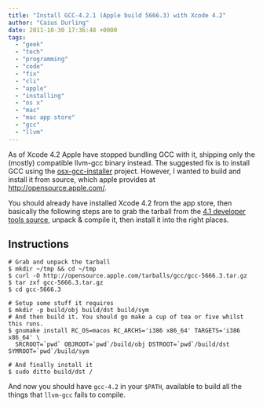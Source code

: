 ```yaml
---
title: "Install GCC-4.2.1 (Apple build 5666.3) with Xcode 4.2"
author: "Caius Durling"
date: 2011-10-30 17:36:48 +0000
tags:
  - "geek"
  - "tech"
  - "programming"
  - "code"
  - "fix"
  - "cli"
  - "apple"
  - "installing"
  - "os x"
  - "mac"
  - "mac app store"
  - "gcc"
  - "llvm"
---
```


As of Xcode 4.2 Apple have stopped bundling GCC with it, shipping only the (mostly) compatible llvm-gcc binary instead. The suggested fix is to install GCC using the [osx-gcc-installer](https://github.com/kennethreitz/osx-gcc-installer) project. However, I wanted to build and install it from source, which apple provides at <http://opensource.apple.com/>.

You should already have installed Xcode 4.2 from the app store, then basically the following steps are to grab the tarball from the [4.1 developer tools source][devtools4.1], unpack & compile it, then install it into the right places.

[devtools4.1]: http://opensource.apple.com/release/developer-tools-41/

## Instructions

    # Grab and unpack the tarball
    $ mkdir ~/tmp && cd ~/tmp
    $ curl -O http://opensource.apple.com/tarballs/gcc/gcc-5666.3.tar.gz
    $ tar zxf gcc-5666.3.tar.gz
    $ cd gcc-5666.3
    
    # Setup some stuff it requires
    $ mkdir -p build/obj build/dst build/sym
    # And then build it. You should go make a cup of tea or five whilst this runs.
    $ gnumake install RC_OS=macos RC_ARCHS='i386 x86_64' TARGETS='i386 x86_64' \
      SRCROOT=`pwd` OBJROOT=`pwd`/build/obj DSTROOT=`pwd`/build/dst SYMROOT=`pwd`/build/sym
    
    # And finally install it
    $ sudo ditto build/dst /

And now you should have `gcc-4.2` in your `$PATH`, available to build all the things that `llvm-gcc` fails to compile.

